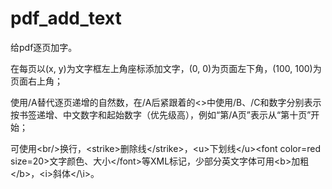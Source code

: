 # pdf_add_text
给pdf逐页加字。

在每页以(x, y)为文字框左上角座标添加文字，(0, 0)为页面左下角，(100, 100)为页面右上角；

使用/A替代逐页递增的自然数，在/A后紧跟着的<>中使用/B、/C和数字分别表示按书签递增、中文数字和起始数字（优先级高），例如“第/A</C10>页”表示从“第十页”开始；

可使用<br\/>换行，\<strike>删除线<\/strike>，\<u>下划线<\/u>\<font color=red size=20>文字颜色、大小<\/font>等XML标记，少部分英文字体可用\<b>加粗<\/b>，\<i>斜体</\i>。

